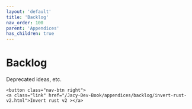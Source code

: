 ```yaml
---
layout: 'default'
title: 'Backlog'
nav_order: 100
parent: 'Appendices'
has_children: true
---
```


# Backlog

Deprecated ideas, etc.
<div class="nav-btn-block">
    
    <button class="nav-btn right">
    <a class="link" href="/Jacy-Dev-Book/appendices/backlog/invert-rust-v2.html">Invert rust v2 ></a>
</button>

</div>
